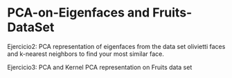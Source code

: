 # PCA-on-Eigenfaces and Fruits-DataSet

Ejercicio2: PCA representation of eigenfaces from the data set olivietti faces and k-nearest neighbors to find your most similar face.

Ejercicio3: PCA and Kernel PCA representation on Fruits data set 
